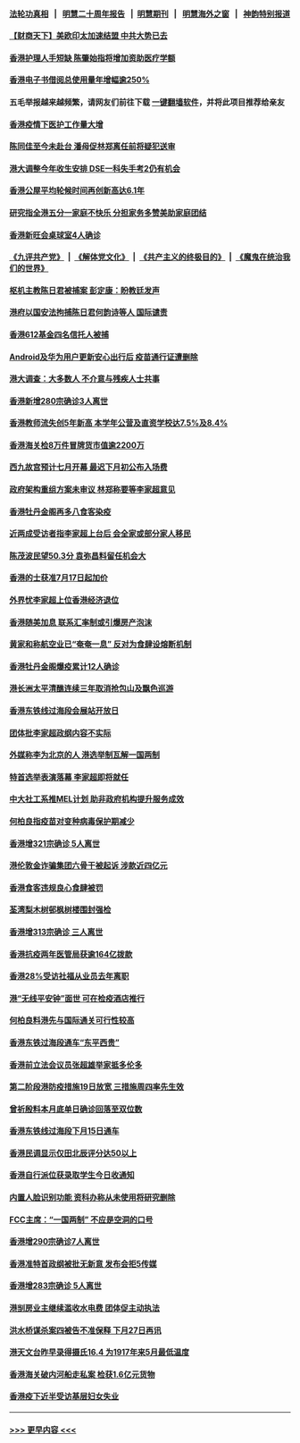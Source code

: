 #### [法轮功真相](https://github.com/gfw-breaker/truth/blob/master/README.md?t=0) &nbsp;&nbsp;|&nbsp;&nbsp; [明慧二十周年报告](https://github.com/gfw-breaker/mh-reports/blob/master/README.md?t=0) &nbsp;&nbsp;|&nbsp;&nbsp;[明慧期刊](https://github.com/gfw-breaker/mh-qikan) &nbsp;&nbsp;|&nbsp;&nbsp; [明慧海外之窗](https://github.com/gfw-breaker/mh-news/blob/master/README.md?t=0) &nbsp;&nbsp;|&nbsp;&nbsp; [神韵特别报道](https://github.com/gfw-breaker/mh-news/blob/master/shenyun.md?t=0)
#### [【财商天下】美欧印太加速结盟 中共大势已去](../pages/nsc415/n13736239.md?t=05151401) 
#### [香港护理人手短缺 陈肇始指将增加资助医疗学额](../pages/nsc415/n13735014.md?t=05151401) 
#### [香港电子书借阅总使用量年增幅逾250%](../pages/nsc415/n13734989.md?t=05151401) 
#### 五毛举报越来越频繁，请网友们前往下载 [一键翻墙软件](https://github.com/gfw-breaker/ssr-accounts)，并将此项目推荐给亲友
#### [香港疫情下医护工作量大增](../pages/nsc415/n13734991.md?t=05151401) 
#### [陈同佳至今未赴台 潘母促林郑离任前将疑犯送审](../pages/nsc415/n13734983.md?t=05151401) 
#### [港大调整今年收生安排 DSE一科失手考2仍有机会](../pages/nsc415/n13734939.md?t=05151401) 
#### [香港公屋平均轮候时间再创新高达6.1年](../pages/nsc415/n13734977.md?t=05151401) 
#### [研究指全港五分一家庭不快乐 分担家务多赞美助家庭团结](../pages/nsc415/n13734973.md?t=05151401) 
#### [香港新旺会桌球室4人确诊](../pages/nsc415/n13734966.md?t=05151401) 
#### [《九评共产党》](https://github.com/begood0513/9ping.md/blob/master/README.md) &nbsp;|&nbsp; [《解体党文化》](../../../../jtdwh.md/blob/master/README.md)  &nbsp;|&nbsp; [《共产主义的终极目的》](../../../../gczydzjmd.md/blob/master/README.md) &nbsp;|&nbsp; [《魔鬼在统治我们的世界》](../../../../mgztzwmdsj.md/blob/master/README.md) 
#### [枢机主教陈日君被捕案 彭定康：盼教廷发声](../pages/nsc415/n13734545.md?t=05151401) 
#### [港府以国安法拘捕陈日君何韵诗等人 国际谴责](../pages/nsc415/n13734434.md?t=05151401) 
#### [香港612基金四名信托人被捕](../pages/nsc415/n13733911.md?t=05151401) 
#### [Android及华为用户更新安心出行后 疫苗通行证遭删除](../pages/nsc415/n13733903.md?t=05151401) 
#### [港大调查：大多数人 不介意与残疾人士共事](../pages/nsc415/n13733891.md?t=05151401) 
#### [香港新增280宗确诊3人离世](../pages/nsc415/n13733879.md?t=05151401) 
#### [香港教师流失创5年新高 本学年公营及直资学校达7.5%及8.4%](../pages/nsc415/n13733850.md?t=05151401) 
#### [香港海关检8万件冒牌货市值逾2200万](../pages/nsc415/n13733845.md?t=05151401) 
#### [西九故宫预计七月开幕 最迟下月初公布入场费](../pages/nsc415/n13732714.md?t=05151401) 
#### [政府架构重组方案未审议 林郑称要等李家超意见](../pages/nsc415/n13732675.md?t=05151401) 
#### [香港牡丹金阁再多八食客染疫](../pages/nsc415/n13732658.md?t=05151401) 
#### [近两成受访者指李家超上台后 会全家或部分家人移民](../pages/nsc415/n13732649.md?t=05151401) 
#### [陈茂波民望50.3分 袁弥昌料留任机会大](../pages/nsc415/n13732637.md?t=05151401) 
#### [香港的士获准7月17日起加价](../pages/nsc415/n13732617.md?t=05151401) 
#### [外界忧李家超上位香港经济退位](../pages/nsc415/n13732290.md?t=05151401) 
#### [香港随美加息 联系汇率制或引爆房产泡沫](../pages/nsc415/n13732223.md?t=05151401) 
#### [黄家和称航空业已“奄奄一息” 反对为食肆设熔断机制](../pages/nsc415/n13731738.md?t=05151401) 
#### [香港牡丹金阁爆疫累计12人确诊](../pages/nsc415/n13731728.md?t=05151401) 
#### [港长洲太平清醮连续三年取消抢包山及飘色巡游](../pages/nsc415/n13731708.md?t=05151401) 
#### [香港东铁线过海段会展站开放日](../pages/nsc415/n13731691.md?t=05151401) 
#### [团体批李家超政纲内容不实际](../pages/nsc415/n13731689.md?t=05151401) 
#### [外媒称李为北京的人 港选举制瓦解一国两制](../pages/nsc415/n13731496.md?t=05151401) 
#### [特首选举表演落幕 李家超即将就任](../pages/nsc415/n13730433.md?t=05151401) 
#### [中大社工系推MEL计划 助非政府机构提升服务成效](../pages/nsc415/n13728270.md?t=05151401) 
#### [何柏良指疫苗对变种病毒保护期减少](../pages/nsc415/n13728267.md?t=05151401) 
#### [香港增321宗确诊 5人离世](../pages/nsc415/n13728257.md?t=05151401) 
#### [港伦敦金诈骗集团六骨干被起诉 涉款近四亿元](../pages/nsc415/n13728251.md?t=05151401) 
#### [香港食客违规良心食肆被罚](../pages/nsc415/n13728234.md?t=05151401) 
#### [荃湾梨木树邨枫树楼围封强检](../pages/nsc415/n13727483.md?t=05151401) 
#### [香港增313宗确诊 三人离世](../pages/nsc415/n13727472.md?t=05151401) 
#### [香港抗疫两年医管局获逾164亿拨款](../pages/nsc415/n13727460.md?t=05151401) 
#### [香港28%受访社福从业员去年离职](../pages/nsc415/n13727450.md?t=05151401) 
#### [港“无线平安钟”面世 可在检疫酒店推行](../pages/nsc415/n13727434.md?t=05151401) 
#### [何柏良料港先与国际通关可行性较高](../pages/nsc415/n13727427.md?t=05151401) 
#### [香港东铁过海段通车“东平西贵”](../pages/nsc415/n13727425.md?t=05151401) 
#### [香港前立法会议员张超雄举家抵多伦多](../pages/nsc415/n13727423.md?t=05151401) 
#### [第二阶段港防疫措施19日放宽 三措施周四率先生效](../pages/nsc415/n13726603.md?t=05151401) 
#### [曾祈殷料本月底单日确诊回落至双位数](../pages/nsc415/n13726598.md?t=05151401) 
#### [香港东铁线过海段下月15日通车](../pages/nsc415/n13726590.md?t=05151401) 
#### [香港民调显示仅田北辰评分达50以上](../pages/nsc415/n13726584.md?t=05151401) 
#### [香港自行派位获录取学生今日收通知](../pages/nsc415/n13726580.md?t=05151401) 
#### [内置人脸识别功能 资科办称从未使用将研究删除](../pages/nsc415/n13726577.md?t=05151401) 
#### [FCC主席：“一国两制” 不应是空洞的口号](../pages/nsc415/n13726579.md?t=05151401) 
#### [香港增290宗确诊7人离世](../pages/nsc415/n13726562.md?t=05151401) 
#### [香港准特首政纲被批无新意 发布会拒5传媒](../pages/nsc415/n13726002.md?t=05151401) 
#### [香港增283宗确诊 5人离世](../pages/nsc415/n13725862.md?t=05151401) 
#### [港㓥房业主继续滥收水电费 团体促主动执法](../pages/nsc415/n13725858.md?t=05151401) 
#### [洪水桥谋杀案四被告不准保释 下月27日再讯](../pages/nsc415/n13725856.md?t=05151401) 
#### [港天文台昨早录得摄氏16.4 为1917年来5月最低温度](../pages/nsc415/n13725849.md?t=05151401) 
#### [香港海关破内河船走私案 检获1.6亿元货物](../pages/nsc415/n13725843.md?t=05151401) 
#### [香港疫下近半受访基层妇女失业](../pages/nsc415/n13725828.md?t=05151401) 

----
#### [ >>> 更早内容 <<< ](../indexes/nsc415-earlier.md)

